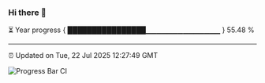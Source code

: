 ### Hi there 👋

⏳ Year progress { ████████████████▁▁▁▁▁▁▁▁▁▁▁▁▁▁ } 55.48 %

---

⏰ Updated on Tue, 22 Jul 2025 12:27:49 GMT

![Progress Bar CI](https://github.com/code-lakshay/GitHub-Actions-Demo/workflows/Progress%20Bar%20CI/badge.svg)
